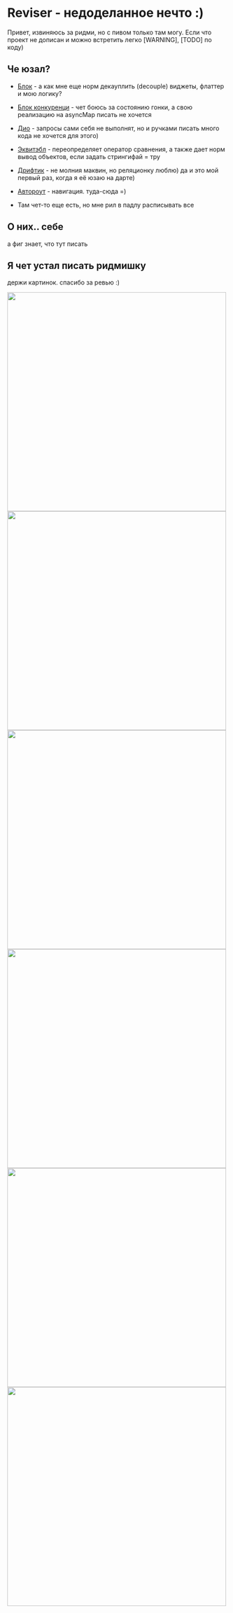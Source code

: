 # Reviser - недоделанное нечто :)

Привет, извиняюсь за ридми, но с пивом только там могу. Если что проект не дописан и можно встретить легко [WARNING], [TODO] по коду)
## Че юзал?

  - [Блок](https://pub.dev/packages/bloc) - а как мне еще норм декауплить (decouple) виджеты, флаттер и мою логику?

 - [Блок конкуренци](https://pub.dev/packages/bloc_concurrency) - чет боюсь за состоянию гонки, а свою реализацию на asyncMap писать не хочется

 - [Дио](https://pub.dev/packages/dio) - запросы сами себя не выполнят, но и ручками писать много кода не хочется для этого)

 - [Эквитэбл](https://pub.dev/packages/equatable) - переопределяет  оператор сравнения, а также дает норм вывод объектов, если задать стрингифай = тру

 - [Дрифтик](https://pub.dev/packages/drift) - не молния маквин, но реляционку люблю) да и это мой первый раз, когда я её юзаю на дарте)

  - [Автороут](https://pub.dev/packages/auto_route) - навигация. туда-сюда =)



 - Там чет-то еще есть, но мне рил в падлу расписывать все



## О них.. себе
а фиг знает, что тут писать
## Я чет устал писать ридмишку

держи картинок. спасибо за ревью :)

<img src="https://github.com/zaferlerim/reviser/tree/main/assets/_readme_/images/0.jpg" height="500">
<img src="https://github.com/zaferlerim/reviser/tree/main/assets/_readme_/images/1.jpg" height="500">
<img src="https://github.com/zaferlerim/reviser/tree/main/assets/_readme_/images/2.jpg" height="500">
<img src="https://github.com/zaferlerim/reviser/tree/main/assets/_readme_/images/3.jpg" height="500">
<img src="https://github.com/zaferlerim/reviser/tree/main/assets/_readme_/images/4.jpg" height="500">
<img src="https://github.com/zaferlerim/reviser/tree/main/assets/_readme_/images/5.jpg" height="500">
